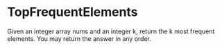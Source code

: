 # TopFrequentElements
Given an integer array nums and an integer k, return the k most frequent elements. You may return the answer in any order.
